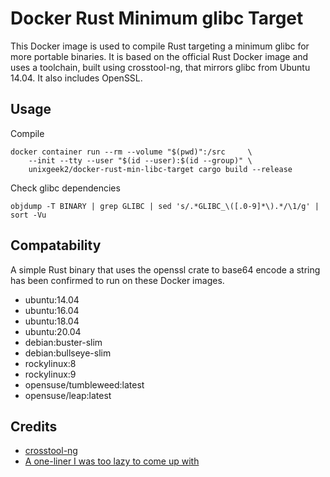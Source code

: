 # Docker Rust Minimum glibc Target
This Docker image is used to compile Rust targeting a minimum glibc for more portable binaries. It is based on the official
Rust Docker image and uses a toolchain, built using crosstool-ng, that mirrors glibc from Ubuntu 14.04. It also includes OpenSSL.

## Usage
Compile

    docker container run --rm --volume "$(pwd)":/src     \
        --init --tty --user "$(id --user):$(id --group)" \
        unixgeek2/docker-rust-min-libc-target cargo build --release
Check glibc dependencies

    objdump -T BINARY | grep GLIBC | sed 's/.*GLIBC_\([.0-9]*\).*/\1/g' | sort -Vu

## Compatability
A simple Rust binary that uses the openssl crate to base64 encode a string has been confirmed to run on these Docker images.
* ubuntu:14.04
* ubuntu:16.04
* ubuntu:18.04
* ubuntu:20.04
* debian:buster-slim
* debian:bullseye-slim
* rockylinux:8
* rockylinux:9
* opensuse/tumbleweed:latest
* opensuse/leap:latest

## Credits
* [crosstool-ng](https://crosstool-ng.github.io/)
* [A one-liner I was too lazy to come up with](https://stackoverflow.com/questions/3436008/how-to-determine-version-of-glibc-glibcxx-binary-will-depend-on)

